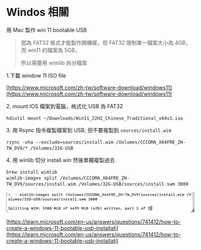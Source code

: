 # Windos 相關

用 Mac 製作 win 11 bootable USB

> 因為 FAT32 格式才能製作開機碟，但 FAT32 限制單一檔案大小為 4GB，而 win11 的檔案為 5GB，
>
> 所以需要用 wimlib 拆分檔案

1.下載 window 11 ISO file

[https://www.microsoft.com/zh-tw/software-download/windows11](https://www.microsoft.com/zh-tw/software-download/windows11)

2\. mount IOS 檔案到電腦，格式化 USB 為 FAT32

```
hdiutil mount ~/Downloads/Win11_22H2_Chinese_Traditional_x64v1.iso
```

3\. 用 Rsync 指令複製檔案到 USB, 但不要複製到 `sources/install.wim`

```
rsync -vha --exclude=sources/install.wim /Volumes/CCCOMA_X64FRE_ZH-TW_DV9/* /Volumes/32G-USB
```

4\. 用 winlib 切分 install.win 然後單獨複製過去

```
brew install wimlib
wimlib-imagex split /Volumes/CCCOMA_X64FRE_ZH-TW_DV9/sources/install.wim /Volumes/32G-USB/sources/install.swm 3000
```

![](<.gitbook/assets/截圖 2023-01-20 上午10.41.56.png>)

[https://learn.microsoft.com/en-us/answers/questions/741412/how-to-create-a-windows-11-bootable-usb-installati](https://learn.microsoft.com/en-us/answers/questions/741412/how-to-create-a-windows-11-bootable-usb-installati)
